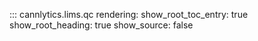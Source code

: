 ::: cannlytics.lims.qc
    rendering:
      show_root_toc_entry: true
      show_root_heading: true
      show_source: false
